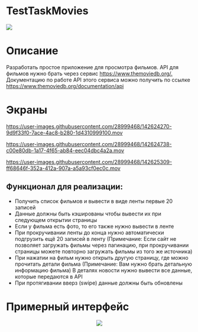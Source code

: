 # TestTaskMovies
<p align="justify">
    <img src="https://i.postimg.cc/4xcm7vsM/film-reel-2.png">
</p>

# Описание
Разработать простое приложение для просмотра  фильмов. 
API для фильмов нужно брать через сервис ​https://www.themoviedb.org/.​
Документацию по работе API этого сервиса можно получить по ссылке ​https://www.themoviedb.org/documentation/api

# Экраны
https://user-images.githubusercontent.com/28999468/142624270-9d9f33f0-7ace-4ac8-b280-1d4310999100.mov

https://user-images.githubusercontent.com/28999468/142624738-c00e80db-1a17-4f65-ab84-eec04dbc4a2a.mov




https://user-images.githubusercontent.com/28999468/142625309-ff68646f-352a-412a-907a-a5a93cf0ec0c.mov



## Функционал для реализации:
- Получить список фильмов и вывести в виде ленты первые 20 записей
- Данные должны быть кэшированы чтобы вывести их при следующем открытии
страницы
- Если у фильма есть фото, то его также нужно вывести в ленте
- При прокручивании ленты до конца нужно автоматически подгрузить ещё 20
записей в ленту (Примечание: Если сайт не позволяет загружать фильмы через пагинацию, при прокручивании страницы можете повторно загружать фильмы из того же источника)
- При нажатии на фильм нужно открыть другую страницу, где можно прочитать детали фильма (Примечание: Вам нужно брать детальную информацию фильма)
 В деталях новости нужно вывести все данные, которые передаются в API
- При протягивании вверз (swipe) данные должны быть обновлены

# Примерный интерфейс
<p align="center">
    <img src="https://i.postimg.cc/wxmWTvrB/Screenshot-2021-11-19-at-14-10-34.png">
</p>
